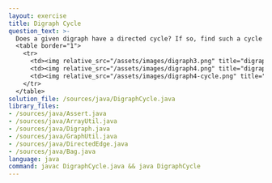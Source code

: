 ```yaml
---
layout: exercise
title: Digraph Cycle
question_text: >-
  Does a given digraph have a directed cycle? If so, find such a cycle
  <table border="1">
    <tr>
      <td><img relative_src="/assets/images/digraph3.png" title="digraph3"></td>
      <td><img relative_src="/assets/images/digraph4.png" title="digraph4"></td>
      <td><img relative_src="/assets/images/digraph4-cycle.png" title="digraph4-cycle"></td>
    </tr>
  </table>
solution_file: /sources/java/DigraphCycle.java
library_files:
- /sources/java/Assert.java
- /sources/java/ArrayUtil.java
- /sources/java/Digraph.java
- /sources/java/GraphUtil.java
- /sources/java/DirectedEdge.java
- /sources/java/Bag.java
language: java
command: javac DigraphCycle.java && java DigraphCycle
---
```

